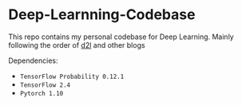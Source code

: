 # Deep-Learnning-Codebase
This repo contains my personal codebase for Deep Learning.
Mainly following the order of [d2l](https://zh-v2.d2l.ai/index.html) and other blogs

Dependencies:
- `TensorFlow Probability 0.12.1`
- `TensorFlow 2.4`
- `Pytorch 1.10`


